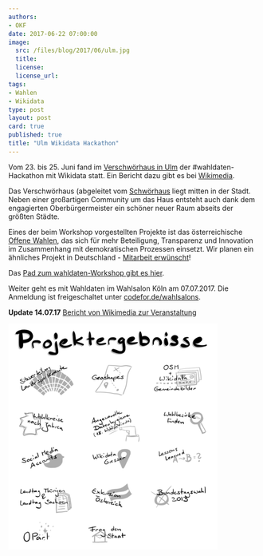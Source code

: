 ```yaml
---
authors: 
- OKF
date: 2017-06-22 07:00:00
image:
  src: /files/blog/2017/06/ulm.jpg
  title: 
  license:
  license_url: 
tags:
- Wahlen
- Wikidata
type: post
layout: post
card: true
published: true
title: "Ulm Wikidata Hackathon" 
---
```


Vom 23. bis 25. Juni fand im [Verschwörhaus in Ulm](https://verschwoerhaus.de/) der #wahldaten-Hackathon mit Wikidata statt. 
Ein Bericht dazu gibt es bei [Wikimedia](https://de.wikipedia.org/wiki/Wikipedia_Diskussion:Kurier#Bericht_vom_Wikidata-Wahldaten-Workshop).

Das Verschwörhaus (abgeleitet vom [Schwörhaus](https://de.wikipedia.org/wiki/Schw%C3%B6rhaus_(Ulm)) liegt mitten in der Stadt. Neben einer großartigen Community um das Haus entsteht auch dank dem engagierten Oberbürgermeister ein schöner neuer Raum abseits der größten Städte.

Eines der beim Workshop vorgestellten Projekte ist das österreichische [Offene Wahlen](http://offenewahlen.at/), das sich für mehr Beteiligung, Transparenz und Innovation im Zusammenhang mit demokratischen Prozessen einsetzt. Wir planen ein ähnliches Projekt in Deutschland - [Mitarbeit erwünscht](https://github.com/okfde/offenewahlen.de)!

Das [Pad zum wahldaten-Workshop gibt es hier](https://pad.okfn.de/p/wahldaten-ulm).

Weiter geht es mit Wahldaten im Wahlsalon Köln am 07.07.2017. Die Anmeldung ist freigeschaltet unter [codefor.de/wahlsalons](codefor.de/wahlsalons).


<b>Update 14.07.17</b> [Bericht von Wikimedia zur Veranstaltung](https://blog.wikimedia.de/2017/07/14/bericht-vom-wikidata-wahldaten-workshop/)

<img src="/files/blog/2017/06/wikidata-Projektergebnisse.png"/>
